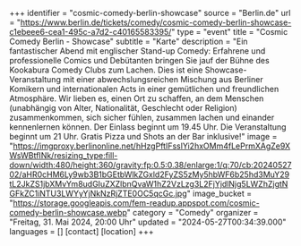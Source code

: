 +++
identifier = "cosmic-comedy-berlin-showcase"
source = "Berlin.de"
url = "https://www.berlin.de/tickets/comedy/cosmic-comedy-berlin-showcase-c1ebeee6-cea1-495c-a7d2-c40165583395/"
type = "event"
title = "Cosmic Comedy Berlin - Showcase"
subtitle = "Karte"
description = "Ein fantastischer Abend mit englischer Stand-up Comedy: Erfahrene und professionelle Comics und Debütanten bringen Sie jauf der Bühne des Kookabura Comedy Clubs zum Lachen.
Dies ist eine Showcase-Veranstaltung mit einer abwechslungsreichen Mischung aus Berliner Komikern und internationalen Acts in einer gemütlichen und freundlichen Atmosphäre. Wir lieben es, einen Ort zu schaffen, an dem Menschen (unabhängig von Alter, Nationalität, Geschlecht oder Religion) zusammenkommen, sich sicher fühlen, zusammen lachen und einander kennenlernen können.
Der Einlass beginnt um 19.45 Uhr. Die Veranstaltung beginnt um 21 Uhr. Gratis Pizza und Shots an der Bar inklusive!"
image = "https://imgproxy.berlinonline.net/hHzgPftIFsslYi2hxOMm4fLePrmXAgZe9XWsWBtfINk/resizing_type:fill-down/width:480/height:360/gravity:fp:0.5:0.38/enlarge:1/q:70/cb:2024052702/aHR0cHM6Ly9wb3B1bGEtbWlkZGxld2FyZS5zMy5hbWF6b25hd3MuY29tL2JkZS1jbXMvYm8udGIuZXZlbnQvaW1hZ2VzLzg3L2FjYjdlNjg5LWZhZjgtNGFkZC1iNTU3LWYyYjNkNzRjZTE0OC5qcGc.jpg"
image_bucket = "https://storage.googleapis.com/fem-readup.appspot.com/cosmic-comedy-berlin-showcase.webp"
category = "Comedy"
organizer = "Freitag, 31. Mai 2024, 20:00 Uhr"
updated = "2024-05-27T00:34:39.000"
languages = []
[contact]
[location]
+++